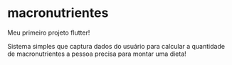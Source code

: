 # macronutrientes

Meu primeiro projeto flutter!

Sistema simples que captura dados do usuário para calcular a quantidade de macronutrientes a pessoa precisa para montar uma dieta!
